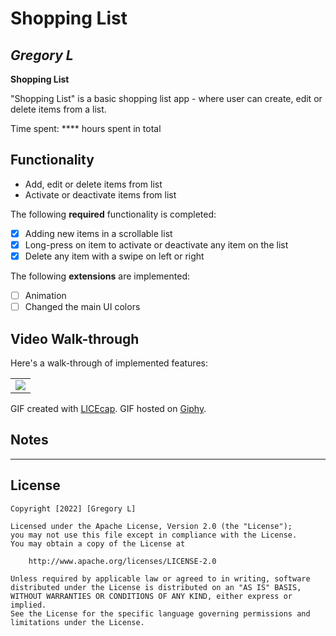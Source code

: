 # Shopping List

## *Gregory L*

**Shopping List**

"Shopping List" is a basic shopping list app - where user can create, edit or delete items from a list.

Time spent: **** hours spent in total 

## Functionality

* Add, edit or delete items from list
* Activate or deactivate items from list

The following **required** functionality is completed:

* [X] Adding new items in a scrollable list
* [X] Long-press on item to activate or deactivate any item on the list
* [X] Delete any item with a swipe on left or right

The following **extensions** are implemented:

* [ ] Animation
* [ ] Changed the main UI colors

## Video Walk-through

Here's a walk-through of implemented features:

|            |
|------------|
|<img src="https://media.giphy.com/media/nHSwrkl8aKwxcYPdIC/giphy.gif">|

GIF created with [LICEcap](https://www.cockos.com/licecap/).
GIF hosted on [Giphy](https://giphy.com).

## Notes

 - - - - -

## License

    Copyright [2022] [Gregory L]

    Licensed under the Apache License, Version 2.0 (the "License");
    you may not use this file except in compliance with the License.
    You may obtain a copy of the License at

        http://www.apache.org/licenses/LICENSE-2.0

    Unless required by applicable law or agreed to in writing, software
    distributed under the License is distributed on an "AS IS" BASIS,
    WITHOUT WARRANTIES OR CONDITIONS OF ANY KIND, either express or implied.
    See the License for the specific language governing permissions and
    limitations under the License.